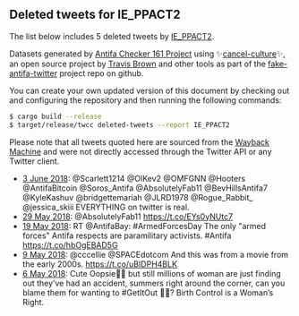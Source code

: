 ## Deleted tweets for IE_PPACT2

The list below includes 5 deleted tweets by
[IE_PPACT2](https://twitter.com/IE_PPACT2).



Datasets generated by [Antifa Checker 161 Project](https://twitter.com/antifacheck161) using ✨[cancel-culture](https://github.com/travisbrown/cancel-culture)✨, an open source project by 
[Travis Brown](https://twitter.com/travisbrown) and other tools as part of the 
[fake-antifa-twitter](https://github.com/antifacheck161/fake-antifa-twitter) project repo on github.

You can create your own updated version of this document by checking out and configuring the
repository and then running the following commands:

```bash
$ cargo build --release
$ target/release/twcc deleted-tweets --report IE_PPACT2
```

Please note that all tweets quoted here are sourced from the
[Wayback Machine](https://web.archive.org) and were not directly accessed through the Twitter API or
any Twitter client.

* [ 3 June 2018](https://web.archive.org/web/20180603005200/https://twitter.com/IE_PPACT2/status/1003076802611310593): @Scarlett1214 @OlKev2 @OMFGNN @Hooters @AntifaBitcoin @Soros_Antifa @AbsolutelyFab11 @BevHillsAntifa7 @KyleKashuv @bridgettemariah @JLRD1978 @Rogue_Rabbit_ @jessica_skiii EVERYTHING on twitter is real. <!--1003076802611310593-->
* [29 May 2018](https://web.archive.org/web/20180529171322/https://twitter.com/IE_PPACT2/status/1001511832283103232): @AbsolutelyFab11  https://t.co/EYs0yNUtc7 <!--1001511832283103232-->
* [19 May 2018](https://web.archive.org/web/20180519205254/https://twitter.com/IE_PPACT2/status/997943200982560768): RT @AntifaBay: #ArmedForcesDay  The only "armed forces" Antifa respects are paramilitary activists. #Antifa https://t.co/hbOgEBAD5G <!--997943200982560768-->
* [ 9 May 2018](https://web.archive.org/web/20180509015842/https://twitter.com/IE_PPACT2/status/994033891580067841): @cccellie @SPACEdotcom And this was from a movie from the early 2000s. https://t.co/uBIDPH4BLK <!--994033891580067841-->
* [ 6 May 2018](https://web.archive.org/web/20180506152848/https://twitter.com/IE_PPACT2/status/993150409484091392): Cute Oopsie🤰🏽 but still millions of woman are just finding out they’ve had an accident, summers right around the corner, can you blame them for wanting to  #GetItOut 👶🏿?  Birth Control is a Woman’s Right. <!--993150409484091392-->
